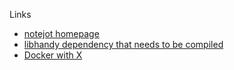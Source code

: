 Links
- [notejot homepage](https://github.com/lainsce/notejot)
- [libhandy dependency that needs to be compiled](https://gitlab.gnome.org/GNOME/libhandy#building)
- [Docker with X](http://fabiorehm.com/blog/2014/09/11/running-gui-apps-with-docker/)



